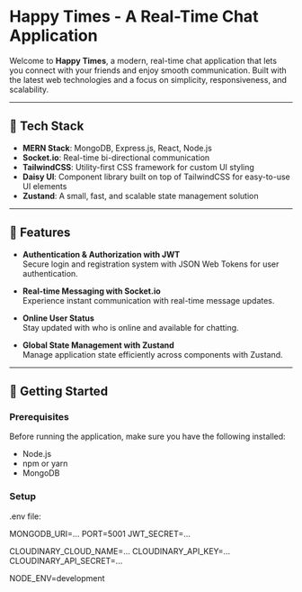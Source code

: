 # Happy Times - A Real-Time Chat Application

Welcome to **Happy Times**, a modern, real-time chat application that lets you connect with your friends and enjoy smooth communication. Built with the latest web technologies and a focus on simplicity, responsiveness, and scalability.

---

## 🌟 Tech Stack

- **MERN Stack**: MongoDB, Express.js, React, Node.js
- **Socket.io**: Real-time bi-directional communication
- **TailwindCSS**: Utility-first CSS framework for custom UI styling
- **Daisy UI**: Component library built on top of TailwindCSS for easy-to-use UI elements
- **Zustand**: A small, fast, and scalable state management solution

---

## 🎉 Features

- **Authentication & Authorization with JWT**  
  Secure login and registration system with JSON Web Tokens for user authentication.

- **Real-time Messaging with Socket.io**  
  Experience instant communication with real-time message updates.

- **Online User Status**  
  Stay updated with who is online and available for chatting.

- **Global State Management with Zustand**  
  Manage application state efficiently across components with Zustand.

---

## 🚀 Getting Started

### Prerequisites

Before running the application, make sure you have the following installed:

- Node.js 
- npm or yarn
- MongoDB

### Setup

.env file:

MONGODB_URI=...
PORT=5001
JWT_SECRET=...

CLOUDINARY_CLOUD_NAME=...
CLOUDINARY_API_KEY=...
CLOUDINARY_API_SECRET=...

NODE_ENV=development

